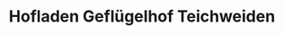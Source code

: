 ---
title: "Hofladen Geflügelhof Teichweiden"
url: /uhlstaedt-kirchhasel/hofladen-gefluegelhof-teichweiden/
shop: Hofladen
---